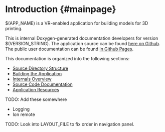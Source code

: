 # Introduction {#mainpage}

$(APP_NAME) is a VR-enabled application for building models for 3D printing.

This is internal Doxygen-generated documentation developers for version
$(VERSION_STRING). The application source can be found [here on Github](
https://github.com/pss959/EasyMaker3D).  The public user documentation can be
found [in Github Pages](https://pss959.github.io/EasyMaker3D/latest).

This documentation is organized into the following sections:

 - [Source Directory Structure](#Structure)
 - [Building the Application](#Building)
 - [Internals Overview](#Overview)
 - [Source Code Documentation](#SourceCode)
 - [Application Resources](#Resources)

TODO: Add these somewhere
 - Logging
 - Ion remote

TODO: Look into LAYOUT_FILE to fix order in navigation panel.
